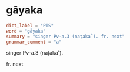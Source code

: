# gāyaka

``` toml
dict_label = "PTS"
word = "gāyaka"
summary = "singer Pv-a.3 (naṭaka˚). fr. next"
grammar_comment = "a"
```

singer Pv\-a.3 (naṭaka˚).

fr. next

